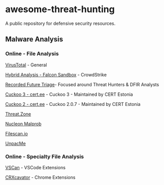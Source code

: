 # awesome-threat-hunting

A public repository for defensive security resources.

## Malware Analysis

### Online - File Analysis

[VirusTotal](https://virustotal.com/) - General

[Hybrid Analysis - Falcon Sandbox](https://hybrid-analysis.com/) - CrowdStrike

[Recorded Future Triage](https://tria.ge/)- Focused around Threat Hunters & DFIR Analysts

[Cuckoo 3 - cert.ee](https://cuckoo-hatch.cert.ee/) - Cuckoo 3 - Maintained by CERT Estonia 

[Cuckoo 2 - cert.ee](https://cuckoo.cert.ee/) - Cuckoo 2.0.7 - Maintained by CERT Estonia

[Threat.Zone](https://app.threat.zone/)

[Nucleon Malprob](https://malprob.io/)

[Filescan.io](https://www.filescan.io/scan) 

[UnpacMe](https://www.unpac.me/)

### Online - Specialty File Analysis

[VSCan](https://vscan.dev/) - VSCode Extensions 

[CRXcavator](https://crxcavator.io/) - Chrome Extensions
